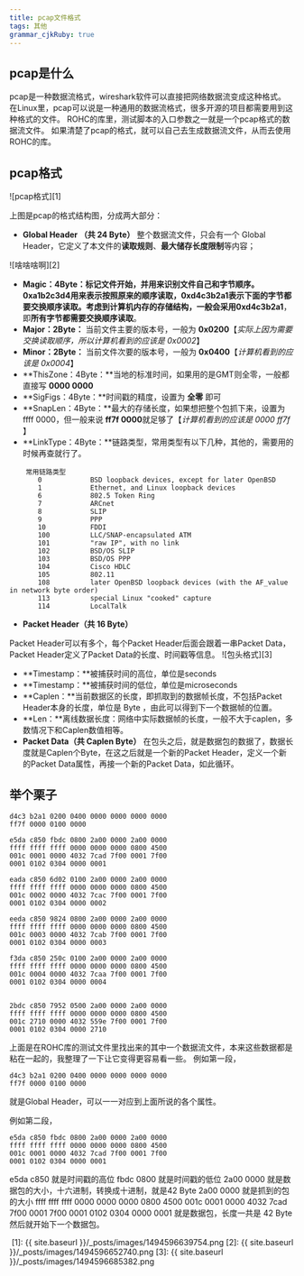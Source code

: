 ```yaml
---
title: pcap文件格式
tags: 其他
grammar_cjkRuby: true
---
```



## pcap是什么 ##
pcap是一种数据流格式，wireshark软件可以直接把网络数据流变成这种格式。
在Linux里，pcap可以说是一种通用的数据流格式，很多开源的项目都需要用到这种格式的文件。
ROHC的库里，测试脚本的入口参数之一就是一个pcap格式的数据流文件。
如果清楚了pcap的格式，就可以自己去生成数据流文件，从而去使用ROHC的库。

## pcap格式 ##  
![pcap格式][1]

上图是pcap的格式结构图，分成两大部分：

> 
 - **Global Header （共 24 Byte）**
 整个数据流文件，只会有一个 Global Header，它定义了本文件的**读取规则**、**最大储存长度限制**等内容；
 
![啥啥啥啊][2]

  - **Magic：4Byte：**标记文件开始，并用来识别文件自己和字节顺序。0xa1b2c3d4用来表示按照原来的顺序读取，0xd4c3b2a1表示下面的字节都要交换顺序读取。考虑到计算机内存的存储结构，一般会采用**0xd4c3b2a1**，即**所有字节都需要交换顺序读取**。
  - **Major：2Byte：** 当前文件主要的版本号，一般为 **0x0200**【*实际上因为需要交换读取顺序，所以计算机看到的应该是 0x0002*】
  - **Minor：2Byte：** 当前文件次要的版本号，一般为 **0x0400**【*计算机看到的应该是 0x0004*】
  - **ThisZone：4Byte：**当地的标准时间，如果用的是GMT则全零，一般都直接写 **0000 0000**
  - **SigFigs：4Byte：**时间戳的精度，设置为 **全零** 即可
  - **SnapLen：4Byte：**最大的存储长度，如果想把整个包抓下来，设置为 ffff 0000，但一般来说 **ff7f 0000**就足够了【*计算机看到的应该是 0000 ff7f* 】
  - **LinkType：4Byte：**链路类型，常用类型有以下几种，其他的，需要用的时候再查就行了。
  

```
	常用链路类型
	   0            BSD loopback devices, except for later OpenBSD
       1            Ethernet, and Linux loopback devices
       6            802.5 Token Ring
       7            ARCnet
       8            SLIP
       9            PPP
       10           FDDI
       100          LLC/SNAP-encapsulated ATM
       101          "raw IP", with no link
       102          BSD/OS SLIP
       103          BSD/OS PPP
       104          Cisco HDLC
       105          802.11
       108          later OpenBSD loopback devices (with the AF_value in network byte order)
       113          special Linux "cooked" capture
       114          LocalTalk
```


 - **Packet Header（共 16 Byte）**
 
 Packet Header可以有多个，每个Packet Header后面会跟着一串Packet Data，Packet Header定义了Packet Data的长度、时间戳等信息。
 ![包头格式][3]
 - **Timestamp：**被捕获时间的高位，单位是seconds
 - **Timestamp：**被捕获时间的低位，单位是microseconds
 - **Caplen：**当前数据区的长度，即抓取到的数据帧长度，不包括Packet Header本身的长度，单位是 Byte ，由此可以得到下一个数据帧的位置。
 - **Len：**离线数据长度：网络中实际数据帧的长度，一般不大于caplen，多数情况下和Caplen数值相等。
 - **Packet Data（共 Caplen Byte）**
 在包头之后，就是数据包的数据了，数据长度就是Caplen个Byte，在这之后就是一个新的Packet Header，定义一个新的Packet Data属性，再接一个新的Packet Data，如此循环。

## 举个栗子 ##

```
d4c3 b2a1 0200 0400 0000 0000 0000 0000
ff7f 0000 0100 0000 

e5da c850 fbdc 0800 2a00 0000 2a00 0000 
ffff ffff ffff 0000 0000 0000 0800 4500 
001c 0001 0000 4032 7cad 7f00 0001 7f00 
0001 0102 0304 0000 0001 

eada c850 6d02 0100 2a00 0000 2a00 0000 
ffff ffff ffff 0000 0000 0000 0800 4500 
001c 0002 0000 4032 7cac 7f00 0001 7f00 
0001 0102 0304 0000 0002 

eeda c850 9824 0800 2a00 0000 2a00 0000 
ffff ffff ffff 0000 0000 0000 0800 4500 
001c 0003 0000 4032 7cab 7f00 0001 7f00 
0001 0102 0304 0000 0003 

f3da c850 250c 0100 2a00 0000 2a00 0000 
ffff ffff ffff 0000 0000 0000 0800 4500 
001c 0004 0000 4032 7caa 7f00 0001 7f00 
0001 0102 0304 0000 0004


2bdc c850 7952 0500 2a00 0000 2a00 0000
ffff ffff ffff 0000 0000 0000 0800 4500
001c 2710 0000 4032 559e 7f00 0001 7f00
0001 0102 0304 0000 2710 
```
上面是在ROHC库的测试文件里找出来的其中一个数据流文件，本来这些数据都是粘在一起的，我整理了一下让它变得更容易看一些。
例如第一段，

```
d4c3 b2a1 0200 0400 0000 0000 0000 0000
ff7f 0000 0100 0000 
```
就是Global Header，可以一一对应到上面所说的各个属性。

例如第二段，

```
e5da c850 fbdc 0800 2a00 0000 2a00 0000 
ffff ffff ffff 0000 0000 0000 0800 4500 
001c 0001 0000 4032 7cad 7f00 0001 7f00 
0001 0102 0304 0000 0001 
```
e5da c850 就是时间戳的高位
fbdc 0800 就是时间戳的低位
2a00 0000 就是数据包的大小，十六进制，转换成十进制，就是42 Byte
2a00 0000 就是抓到的包的大小
ffff ffff ffff 0000 0000 0000 0800 4500 
001c 0001 0000 4032 7cad 7f00 0001 7f00 
0001 0102 0304 0000 0001 就是数据包，长度一共是 42 Byte
然后就开始下一个数据包。


  [1]: {{ site.baseurl }}/_posts/images/1494596639754.png
  [2]: {{ site.baseurl }}/_posts/images/1494596652740.png
  [3]: {{ site.baseurl }}/_posts/images/1494596685382.png 

